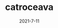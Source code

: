 ---
title: "catroceava"
date: 2021-7-11
cover: "images/1.webp"
description: "Descubre las noticias más interesantes de finales de Octubre en ingeniería Aeroespacial. ¿La tierra y su sistema solar están dentro de un túnel magnético?También se testigo de los logros de los semilleros Delta-V y Voyager, del grupo de investigación ASTRA. ¡¡¡ Un paper en la AIAA (Doi: https://doi.org/10.2514/6.2021-4131) y de nuevo un concurso ganado de CanSats !!! Además no te pierdas del descuento del 10% que la academia Guitar Prodigy hace para los semilleristas de Delta-V, ¿Quieres convertirte en un rockstar?, ¡ inscríbete ya ! "
ossuu: "https://issuu.com/deltav_udea/docs/volumen_14"
---